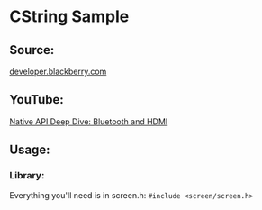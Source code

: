 # CString Sample

## Source:

[developer.blackberry.com](http://developer.blackberry.com/playbook/native/reference/com.qnx.doc.screen.lib_ref/topic/cscreen_displays_complete_sample.html)


## YouTube:

[Native API Deep Dive: Bluetooth and HDMI](http://youtu.be/66-EsgyibsQ)


## Usage:
### Library:
Everything you'll need is in screen.h:
`#include <screen/screen.h>`
